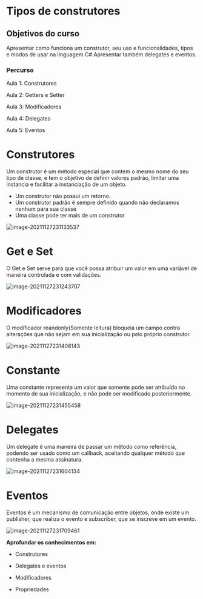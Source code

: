 # Tipos de construtores

## Objetivos do curso

Apresentar como funciona um construtor, seu uso e funcionalidades, tipos e modos de usar na linguagem C#.Apresentar também delegates e eventos.

### Percurso

Aula 1: Construtores

Aula 2: Getters e Setter

Aula 3: Modificadores 

Aula 4:  Delegates

Aula 5: Eventos



# Construtores

Um construtor é um método especial que contem o mesmo nome do seu tipo de classe, e tem o objetivo de definir valores padrão, limitar uma instancia e facilitar a instanciação de um objeto.

- Um construtor não possui um retorno.
- Um construtor padrão é sempre definido quando não declaramos nenhum para sua classe
- Uma classe pode ter mais de um construtor 

![image-20211127231133537](C:\Users\gui-r\AppData\Roaming\Typora\typora-user-images\image-20211127231133537.png)



# Get e Set

O Get e Set serve para que você possa atribuir um valor em uma variável de maneira controlada e com validações.

![image-20211127231243707](C:\Users\gui-r\AppData\Roaming\Typora\typora-user-images\image-20211127231243707.png)



# Modificadores

O modificador reandonly(Somente leitura) bloqueia um campo contra alterações que não sejam em sua inicialização ou pelo próprio construtor.

![image-20211127231408143](C:\Users\gui-r\AppData\Roaming\Typora\typora-user-images\image-20211127231408143.png)



# Constante

Uma constante representa um valor que somente pode ser atribuído no momento de sua inicialização, e não pode ser modificado posteriormente.

![image-20211127231455458](C:\Users\gui-r\AppData\Roaming\Typora\typora-user-images\image-20211127231455458.png)



# Delegates

Um delegate é uma maneira de passar um método como referência, podendo ser usado como um callback, aceitando qualquer método que contenha a mesma assinatura.

![image-20211127231604134](C:\Users\gui-r\AppData\Roaming\Typora\typora-user-images\image-20211127231604134.png)

# Eventos

Eventos é um mecanismo de comunicação entre objetos, onde existe um publisher, que realiza o evento e subscriber, que se inscreve em um evento.

![image-20211127231709461](C:\Users\gui-r\AppData\Roaming\Typora\typora-user-images\image-20211127231709461.png)

**Aprofundar os conhecimentos em:** 

- Construtores

- Delegates e eventos

- Modificadores

- Propriedades

  